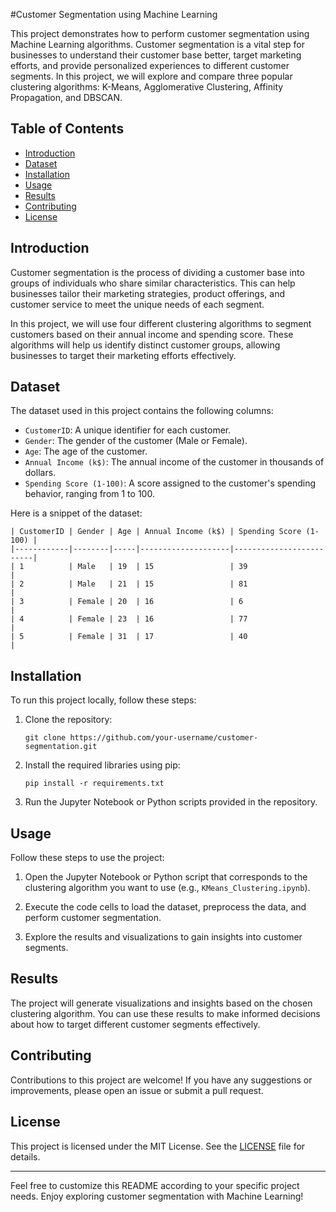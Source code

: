 #Customer Segmentation using Machine Learning

This project demonstrates how to perform customer segmentation using Machine Learning algorithms. Customer segmentation is a vital step for businesses to understand their customer base better, target marketing efforts, and provide personalized experiences to different customer segments. In this project, we will explore and compare three popular clustering algorithms: K-Means, Agglomerative Clustering, Affinity Propagation, and DBSCAN.

## Table of Contents
- [Introduction](#introduction)
- [Dataset](#dataset)
- [Installation](#installation)
- [Usage](#usage)
- [Results](#results)
- [Contributing](#contributing)
- [License](#license)

## Introduction
Customer segmentation is the process of dividing a customer base into groups of individuals who share similar characteristics. This can help businesses tailor their marketing strategies, product offerings, and customer service to meet the unique needs of each segment.

In this project, we will use four different clustering algorithms to segment customers based on their annual income and spending score. These algorithms will help us identify distinct customer groups, allowing businesses to target their marketing efforts effectively.

## Dataset
The dataset used in this project contains the following columns:

- `CustomerID`: A unique identifier for each customer.
- `Gender`: The gender of the customer (Male or Female).
- `Age`: The age of the customer.
- `Annual Income (k$)`: The annual income of the customer in thousands of dollars.
- `Spending Score (1-100)`: A score assigned to the customer's spending behavior, ranging from 1 to 100.

Here is a snippet of the dataset:
```
| CustomerID | Gender | Age | Annual Income (k$) | Spending Score (1-100) |
|------------|--------|-----|--------------------|-------------------------|
| 1          | Male   | 19  | 15                 | 39                      |
| 2          | Male   | 21  | 15                 | 81                      |
| 3          | Female | 20  | 16                 | 6                       |
| 4          | Female | 23  | 16                 | 77                      |
| 5          | Female | 31  | 17                 | 40                      |
```

## Installation
To run this project locally, follow these steps:

1. Clone the repository:
   ```
   git clone https://github.com/your-username/customer-segmentation.git
   ```

2. Install the required libraries using pip:
   ```
   pip install -r requirements.txt
   ```

3. Run the Jupyter Notebook or Python scripts provided in the repository.

## Usage
Follow these steps to use the project:

1. Open the Jupyter Notebook or Python script that corresponds to the clustering algorithm you want to use (e.g., `KMeans_Clustering.ipynb`).

2. Execute the code cells to load the dataset, preprocess the data, and perform customer segmentation.

3. Explore the results and visualizations to gain insights into customer segments.

## Results
The project will generate visualizations and insights based on the chosen clustering algorithm. You can use these results to make informed decisions about how to target different customer segments effectively.

## Contributing
Contributions to this project are welcome! If you have any suggestions or improvements, please open an issue or submit a pull request.

## License
This project is licensed under the MIT License. See the [LICENSE](LICENSE) file for details.

---

Feel free to customize this README according to your specific project needs. Enjoy exploring customer segmentation with Machine Learning!
```
